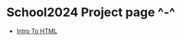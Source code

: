# School2024 Project page ^-^
<ul>
 <li> <a href="intro_to_html/index.html" target="_blank" >Intro To HTML</a>